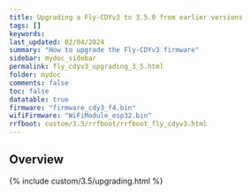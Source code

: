 ```yaml
---
title: Upgrading a Fly-CDYv3 to 3.5.0 from earlier versions
tags: []
keywords: 
last_updated: 02/04/2024
summary: "How to upgrade the Fly-CDYv3 firmware"
sidebar: mydoc_sidebar
permalink: fly_cdyv3_upgrading_3_5.html
folder: mydoc
comments: false
toc: false
datatable: true
firmware: "firmware_cdy3_f4.bin"
wifiFirmware: "WiFiModule_esp32.bin"
rrfboot: custom/3.5/rrfboot/rrfboot_fly_cdyv3.html
---
```


## Overview

{% include custom/3.5/upgrading.html %}
